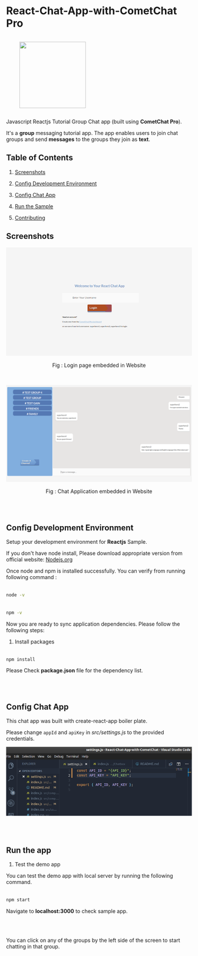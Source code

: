 # React-Chat-App-with-CometChat Pro

<div style="width:100%">
	<div style="width:50%; display:inline-block">
		<p align="center">
		<img align="center" width="180" height="180" alt="" src="https://github.com/cometchat-pro/ios-swift-chat-app/blob/master/Screenshots/CometChat%20Logo.png">	
		</p>	
	</div>	
</div>

Javascript Reactjs Tutorial Group Chat app (built using **CometChat Pro**).

It's a **group** messaging tutorial app. The app enables users to join chat groups and send **messages** to the groups they join as **text**.

## Table of Contents

1. [Screenshots](#Screenshots)

1. [Config Development Environment](#Config-your-Development-Environment)

1. [Config Chat App](#Config-Chat-App)

1. [Run the Sample](#Run-the-Demo-App)

1. [Contributing](#Contributing)

## Screenshots

![alt text](screenshots/login.png "Logo Title Text 1")

<p align ="center"> Fig : Login page embedded in Website </p>
<br>

![alt text](screenshots/react-chat-app.png "Logo Title Text 1")

<p align ="center"> Fig : Chat Application embedded in Website </p>
<br></br>

## Config Development Environment

Setup your development environment for **Reactjs** Sample.

If you don't have node install, Please download appropriate version from official website: [Nodejs.org](https://nodejs.org/)

Once node and npm is installed successfully. You can verify from running following command :

```bash

node -v

```

```bash

npm -v

```

Now you are ready to sync application dependencies. Please follow the following steps:

1. Install packages

```bash

npm install

```

Please Check **package.json** file for the dependency list.

<br></br>

## Config Chat App

This chat app was built with create-react-app boiler plate.

Please change `appId` and `apiKey` in _src/settings.js_ to the provided credentials.

![Studio Guide](screenshots/studio.png "Logo Title Text 1")

<br></br>

## Run the app

1. Test the demo app

You can test the demo app with local server by running the following command.

```bash

npm start

```

Navigate to **localhost:3000** to check sample app.

<br></br>

You can click on any of the groups by the left side of the screen to start chatting in that group.
